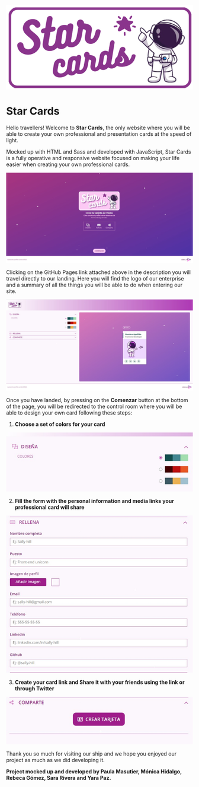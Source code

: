 ![Star Cards logo](./docs/assets/images/logo_plain.png)

# Star Cards

Hello travellers! Welcome to **Star Cards**, the only website where you will be able to create your own professional and presentation cards at the speed of light.

Mocked up with HTML and Sass and developed with JavaScript, Star Cards is a fully operative and responsive website focused on making your life easier when creating your own professional cards.

![Star Cards landing](./docs/assets/images/star-cards-landing.jpg)

Clicking on the GitHub Pages link attached above in the description you will travel directly to our landing. Here you will find the logo of our enterprise and a summary of all the things you will be able to do when entering our site.

![Star Cards card creation section](./docs/assets/images/star-cards-creation-section.jpg)

Once you have landed, by pressing on the **Comenzar** button at the bottom of the page, you will be redirected to the control room where you will be able to design your own card following these steps:

1. **Choose a set of colors for your card**

![Star Cards Design](./docs/assets/images/star-cards-design.jpg)

2. **Fill the form with the personal information and media links your professional card will share**

![Star Cards Fill](./docs/assets/images/star-cards-fill.jpg)

3. **Create your card link and Share it with your friends using the link or through Twitter**

![Star Cards Share](./docs/assets/images/star-cards-share.jpg)

Thank you so much for visiting our ship and we hope you enjoyed our project as much as we did developing it.

**Project mocked up and developed by Paula Masutier, Mónica Hidalgo, Rebeca Gómez, Sara Rivera and Yara Paz.**
